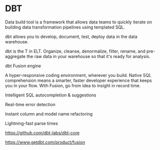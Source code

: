 # DBT

Data build tool is a framework that allows data teams to quickly iterate on building data transformation pipelines using templated SQL.

dbt allows you to develop, document, test, deploy data in the data warehouse.

dbt is the T in ELT. Organize, cleanse, denormalize, filter, rename, and pre-aggregate the raw data in your warehouse so that it's ready for analysis.

dbt Fusion engine

A hyper-responsive coding environment, wherever you build.
Native SQL comprehension means a smarter, faster developer experience that keeps you in your flow. With Fusion, go from idea to insight in record time.

Intelligent SQL autocompletion & suggestions

Real-time error detection

Instant column and model name refactoring

Lightning-fast parse times




https://github.com/dbt-labs/dbt-core

https://www.getdbt.com/product/fusion
